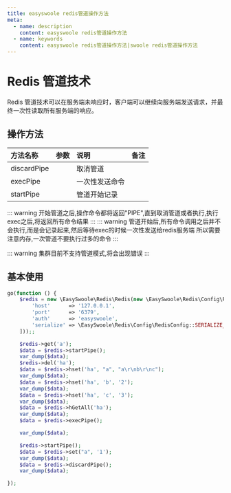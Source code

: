 ```yaml
---
title: easyswoole redis管道操作方法
meta:
  - name: description
    content: easyswoole redis管道操作方法
  - name: keywords
    content: easyswoole redis管道操作方法|swoole redis管道操作方法
---
```

# Redis 管道技术
Redis 管道技术可以在服务端未响应时，客户端可以继续向服务端发送请求，并最终一次性读取所有服务端的响应。

## 操作方法

| 方法名称    | 参数 | 说明         | 备注 |
|:------------|:----|:-------------|:----|
| discardPipe |     | 取消管道      |     |
| execPipe    |     | 一次性发送命令 |     |
| startPipe   |     | 管道开始记录  |     |

::: warning
开始管道之后,操作命令都将返回"PIPE",直到取消管道或者执行,执行exec之后,将返回所有命令结果
:::
::: warning
管道开始后,所有命令调用之后并不会执行,而是会记录起来,然后等待exec的时候一次性发送给redis服务端
所以需要注意内存,一次管道不要执行过多的命令
:::

::: warning
集群目前不支持管道模式,将会出现错误
:::

## 基本使用
```php
go(function () {
    $redis = new \EasySwoole\Redis\Redis(new \EasySwoole\Redis\Config\RedisConfig([
        'host'      => '127.0.0.1',
        'port'      => '6379',
        'auth'      => 'easyswoole',
        'serialize' => \EasySwoole\Redis\Config\RedisConfig::SERIALIZE_NONE
    ]));;

    $redis->get('a');
    $data = $redis->startPipe();
    var_dump($data);
    $redis->del('ha');
    $data = $redis->hset('ha', "a", "a\r\nb\r\nc");
    var_dump($data);
    $data = $redis->hset('ha', 'b', '2');
    var_dump($data);
    $data = $redis->hset('ha', 'c', '3');
    var_dump($data);
    $data = $redis->hGetAll('ha');
    var_dump($data);
    $data = $redis->execPipe();

    var_dump($data);

    $redis->startPipe();
    $data = $redis->set("a", '1');
    var_dump($data);
    $data = $redis->discardPipe();
    var_dump($data);

});
```
